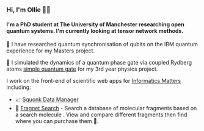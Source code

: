 ### Hi, I'm Ollie 👋🏼
#### I'm a PhD student at The University of Manchester researching open quantum systems. I'm currently looking at tensor network methods.


🥼 I have researched quantum synchronisation of qubits on the IBM quantum experience for my Masters project. 

🥼 I simulated the dynamics of a quantum phase gate via coupled Rydberg atoms [simple quantum gate](https://github.com/OliverDudgeon/QuantumGates) for my 3rd year physics project.

I work on the front-end of scientific web apps for [Informatics Matters](https://github.com/InformaticsMatters/) including:

- 📈 [Squonk Data Manager](https://github.com/InformaticsMatters/mini-apps-data-tier-ui) 
- 🧪 [Fragnet Search](https://squonk.it/fragnet-search-ui) - Search a database of molecular fragments based on a search molecule . View and compare different fragments then find where you can purchase them 🛒.
